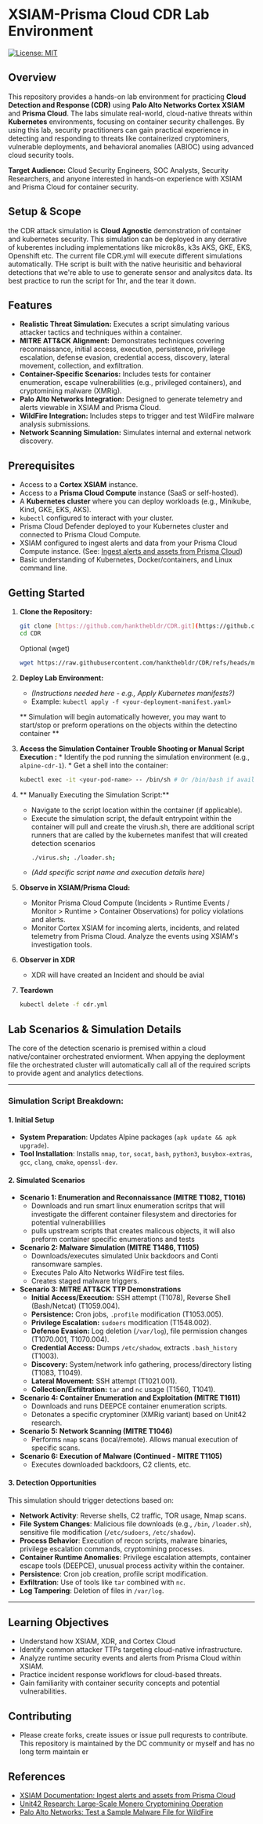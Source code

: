 # XSIAM-Prisma Cloud CDR Lab Environment

[![License: MIT](https://img.shields.io/badge/License-MIT-yellow.svg)](https://opensource.org/licenses/MIT)

## Overview

This repository provides a hands-on lab environment for practicing **Cloud Detection and Response (CDR)** using **Palo Alto Networks Cortex XSIAM** and **Prisma Cloud**. The labs simulate real-world, cloud-native threats within **Kubernetes** environments, focusing on container security challenges.
By using this lab, security practitioners can gain practical experience in detecting and responding to threats like containerized cryptominers, vulnerable deployments, and behavioral anomalies (ABIOC) using advanced cloud security tools.

**Target Audience:** Cloud Security Engineers, SOC Analysts, Security Researchers, and anyone interested in hands-on experience with XSIAM and Prisma Cloud for container security.

## Setup & Scope 
the CDR attack simulation is **Cloud Agnostic** demonstration of container and kubernetes security. This simulation can be deployed in any derrative of kuberentes including implementations like microk8s, k3s AKS, GKE, EKS, Openshift etc. The current file CDR.yml will execute different simulations automatically. THe script is built with the native heurisitic and behavioral detections that we're able to use to generate sensor and analysitcs data. Its best practice to run the script for 1hr, and the tear it down. 

## Features

* **Realistic Threat Simulation:** Executes a script simulating various attacker tactics and techniques within a container.
* **MITRE ATT&CK Alignment:** Demonstrates techniques covering reconnaissance, initial access, execution, persistence, privilege escalation, defense evasion, credential access, discovery, lateral movement, collection, and exfiltration.
* **Container-Specific Scenarios:** Includes tests for container enumeration, escape vulnerabilities (e.g., privileged containers), and cryptomining malware (XMRig).
* **Palo Alto Networks Integration:** Designed to generate telemetry and alerts viewable in XSIAM and Prisma Cloud.
* **WildFire Integration:** Includes steps to trigger and test WildFire malware analysis submissions.
* **Network Scanning Simulation:** Simulates internal and external network discovery.

## Prerequisites

* Access to a **Cortex XSIAM** instance.
* Access to a **Prisma Cloud Compute** instance (SaaS or self-hosted).
* A **Kubernetes cluster** where you can deploy workloads (e.g., Minikube, Kind, GKE, EKS, AKS).
* `kubectl` configured to interact with your cluster.
* Prisma Cloud Defender deployed to your Kubernetes cluster and connected to Prisma Cloud Compute.
* XSIAM configured to ingest alerts and data from your Prisma Cloud Compute instance. (See: [Ingest alerts and assets from Prisma Cloud](https://docs-cortex.paloaltonetworks.com/r/Cortex-XSIAM/Cortex-XSIAM-Documentation/Ingest-alerts-and-assets-from-Prisma-Cloud))
* Basic understanding of Kubernetes, Docker/containers, and Linux command line.

## Getting Started

1.  **Clone the Repository:**
    ```bash
    git clone [https://github.com/hankthebldr/CDR.git](https://github.com/hankthebldr/CDR.git)
    cd CDR
    ```
    Optional (wget)
    ``` bash
    wget https://raw.githubusercontent.com/hankthebldr/CDR/refs/heads/master/cdr.yml
    ```
3.  **Deploy Lab Environment:**
    * *(Instructions needed here - e.g., Apply Kubernetes manifests?)*
    * Example: `kubectl apply -f <your-deployment-manifest.yaml>`

    ** Simulation will begin automatically however, you may want to start/stop or preform operations on the objects within the detectino container **
      
6.    **Access the Simulation Container Trouble Shooting or Manual Script Execution :**
    * Identify the pod running the simulation environment (e.g., `alpine-cdr-1`).
    * Get a shell into the container:
        ```bash
        kubectl exec -it <your-pod-name> -- /bin/sh # Or /bin/bash if available
        ```
7.  ** Manually Executing the Simulation Script:**
    * Navigate to the script location within the container (if applicable).
    * Execute the simulation script, the default entrypoint within the container will pull and create the virush.sh, there are additional script runners that are called by the kubernetes manifest that will created detection scenarios 
        ```bash
        ./virus.sh; ./loader.sh; 
        ```
    * *(Add specific script name and execution details here)*

8.  **Observe in XSIAM/Prisma Cloud:**
    * Monitor Prisma Cloud Compute (Incidents > Runtime Events / Monitor > Runtime > Container Observations) for policy violations and alerts.
    * Monitor Cortex XSIAM for incoming alerts, incidents, and related telemetry from Prisma Cloud. Analyze the events using XSIAM's investigation tools.
  
9. **Observer in XDR**
   * XDR will have created an Incident and should be avial
  
10. **Teardown**
    ```bash
    kubectl delete -f cdr.yml
    ```
## Lab Scenarios & Simulation Details

The core of the detection scenario is premised within a cloud native/container orchestrated enviorment. When appying the deployment file the orchestrated cluster will automatically call all of the required scripts to provide agent and analytics detections. 

---
### **Simulation Script Breakdown:**

#### **1. Initial Setup**
* **System Preparation**: Updates Alpine packages (`apk update && apk upgrade`).
* **Tool Installation**: Installs `nmap`, `tor`, `socat`, `bash`, `python3`, `busybox-extras`, `gcc`, `clang`, `cmake`, `openssl-dev`.

#### **2. Simulated Scenarios**

* **Scenario 1: Enumeration and Reconnaissance (MITRE T1082, T1016)**
    * Downloads and run smart linux enumeration scritps that will investigate the different container filesystem and directories for potential vulnerabililies
    * pulls upstream scripts that creates malicous objects, it will also preform container specific enumerations and tests
* **Scenario 2: Malware Simulation (MITRE T1486, T1105)**
    * Downloads/executes simulated Unix backdoors and Conti ransomware samples.
    * Executes Palo Alto Networks WildFire test files.
    * Creates staged malware triggers.
* **Scenario 3: MITRE ATT&CK TTP Demonstrations**
    * **Initial Access/Execution:** SSH attempt (T1078), Reverse Shell (Bash/Netcat) (T1059.004).
    * **Persistence:** Cron jobs, `.profile` modification (T1053.005).
    * **Privilege Escalation:** `sudoers` modification (T1548.002).
    * **Defense Evasion:** Log deletion (`/var/log`), file permission changes (T1070.001, T1070.004).
    * **Credential Access:** Dumps `/etc/shadow`, extracts `.bash_history` (T1003).
    * **Discovery:** System/network info gathering, process/directory listing (T1083, T1049).
    * **Lateral Movement:** SSH attempt (T1021.001).
    * **Collection/Exfiltration:** `tar` and `nc` usage (T1560, T1041).
* **Scenario 4: Container Enumeration and Exploitation (MITRE T1611)**
    * Downloads and runs DEEPCE container enumeration scripts.
    * Detonates a specific cryptominer (XMRig variant) based on Unit42 research.
* **Scenario 5: Network Scanning (MITRE T1046)**
    * Performs `nmap` scans (local/remote). Allows manual execution of specific scans.
* **Scenario 6: Execution of Malware (Continued - MITRE T1105)**
    * Executes downloaded backdoors, C2 clients, etc.

#### **3. Detection Opportunities**

This simulation should trigger detections based on:

* **Network Activity**: Reverse shells, C2 traffic, TOR usage, Nmap scans.
* **File System Changes**: Malicious file downloads (e.g., `/bin`, `/loader.sh`), sensitive file modification (`/etc/sudoers`, `/etc/shadow`).
* **Process Behavior**: Execution of recon scripts, malware binaries, privilege escalation commands, cryptomining processes.
* **Container Runtime Anomalies**: Privilege escalation attempts, container escape tools (DEEPCE), unusual process activity within the container.
* **Persistence**: Cron job creation, profile script modification.
* **Exfiltration**: Use of tools like `tar` combined with `nc`.
* **Log Tampering**: Deletion of files in `/var/log`.

---

## Learning Objectives

* Understand how XSIAM, XDR, and Cortex Cloud
* Identify common attacker TTPs targeting cloud-native infrastructure.
* Analyze runtime security events and alerts from Prisma Cloud within XSIAM.
* Practice incident response workflows for cloud-based threats.
* Gain familiarity with container security concepts and potential vulnerabilities.

## Contributing

* Please create forks, create issues or issue pull requrests to contribute. This repository is maintained by the DC community or myself and has no long term maintain er

## References

* [XSIAM Documentation: Ingest alerts and assets from Prisma Cloud](https://docs-cortex.paloaltonetworks.com/r/Cortex-XSIAM/Cortex-XSIAM-Documentation/Ingest-alerts-and-assets-from-Prisma-Cloud)
* [Unit42 Research: Large-Scale Monero Cryptomining Operation](https://unit42.paloaltonetworks.com/unit42-large-scale-monero-cryptocurrency-mining-operation-using-xmrig/)
* [Palo Alto Networks: Test a Sample Malware File for WildFire](https://docs.paloaltonetworks.com/advanced-wildfire/administration/configure-advanced-wildfire-analysis/verify-wildfire-submissions/test-a-sample-malware-file)
